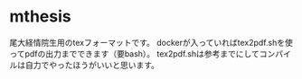 # mthesis
尾大経情院生用のtexフォーマットです。
dockerが入っていればtex2pdf.shを使ってpdfの出力までできます（要bash）。
tex2pdf.shは参考までにしてコンパイルは自力でやったほうがいいと思います。
